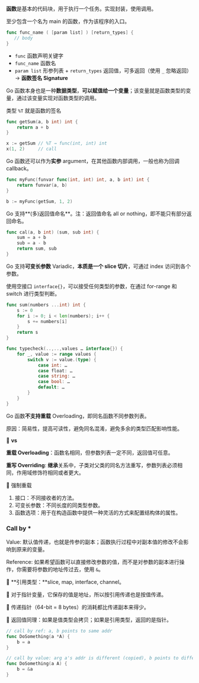 **函数**是基本的代码块，用于执行一个任务。实现封装，使用调用。

至少包含一个名为 main 的函数，作为该程序的入口。

```go
func func_name ( [param list] ) [return_types] {
   // body
}
```

- `func` 函数声明关键字
- `func_name` 函数名
- `param list` 形参列表 + `return_types` 返回值，可多返回（使用 `_` 忽略返回） → **函数签名 Signature**



Go 函数本身也是一种**数据类型**，**可以赋值给一个变量**；该变量就是函数类型的变量，通过该变量实现对函数类型的调用。

类型 `%T` 就是函数的签名

```go
func getSum(a, b int) int {
	return a + b
}

x := getSum // %T → func(int, int) int
x(1, 2)     // call
```

Go 函数还可以作为**实参** argument，在其他函数内部调用，一般也称为回调 callback。

```go
func myFunc(funvar func(int, int) int, a, b int) int {
	return funvar(a, b)
}

b := myFunc(getSum, 1, 2)
```

Go 支持**(多)返回值命名**。注：返回值命名 all or nothing，即不能只有部分返回命名。

```go
func cal(a, b int) (sum, sub int) {
	sum = a + b
	sub = a - b
	return sum, sub
}
```

Go 支持**可变长参数** Variadic，**本质是一个 slice 切片**，可通过 index 访问到各个参数。

使用空接口 `interface{}`，可以接受任何类型的参数，在通过 for-range 和 switch 进行类型判断。

```go
func sum(numbers ...int) int {
	s := 0
	for i := 0; i < len(numbers); i++ {
		s += numbers[i]
	}
	return s
}

func typecheck(..,..,values … interface{}) {
    for _, value := range values {
        switch v := value.(type) {
            case int: …
            case float: …
            case string: …
            case bool: …
            default: …
        }
    }
}
```

Go 函数**不支持重载** Overloading，即同名函数不同参数列表。

原因：简易性，提高可读性，避免同名混淆，避免多余的类型匹配影响性能。

:bookmark_tabs: **vs**

**重载 Overloading**：函数名相同，但参数列表一定不同，返回值可任意。

**重写 Overriding**: **继承**关系中，子类对父类的同名方法重写，参数列表必须相同，作用域修饰符相同或者更大。

:construction_worker: 强制重载

1. 接口：不同接收者的方法。
2. 可变长参数：不同长度的同类型参数。
3. 函数选项：用于在构造函数中提供一种灵活的方式来配置结构体的属性。

### Call by *

Value: 默认值传递，也就是传参的副本；函数执行过程中对副本值的修改不会影响到原来的变量。

Reference: 如果希望函数可以直接修改参数的值，而不是对参数的副本进行操作，你需要将参数的地址传过去，使用 `&`。

:bookmark_tabs: **引用类型：**slice, map, interface, channel。

:construction_worker: 对于指针变量，它保存的值是地址，所以按引用传递也是按值传递。

:construction_worker: 传递指针（64-bit = 8 bytes）的消耗都比传递副本来得少。

:construction_worker: 返回值同理：如果是值类型会拷贝；如果是引用类型，返回的是指针。

```go
// call by ref: a, b points to same addr
func DoSomething(a *A) {
	b = a
}

// call by value: arg a's addr is different (copied), b points to different as well.
func DoSomething(a A) {
    b = &a
}
```
